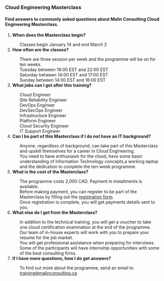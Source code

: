 ### Cloud Engineering Masterclass

#### Find answers to commonly asked questions about Malin Consulting Cloud Engineering Masterclass.

<ol>
<li><b>When does the Masterclass begin?</b></li>
<ul style="list-style: none;">
<li>Classes begin January 14 and end March 2</li>
</ul>

<li><b>How often are the classes?</b></li>
<ul style="list-style: none;">
<li>There are three session per week and the programme will be on for ten weeks.</li>
<li>Tuesday between 19:00 EST and 22:00 EST</li>
<li>Saturday between 14:00 EST and 17:00 EST</li>
<li>Sunday between 14:00 EST and 16:00 EST</li>
</ul>

<li><b>What jobs can I get after this training?</b></li>
<ul style="list-style: none;">
<li>Cloud Engineer</li>
<li>Site Reliability Engineer</li>
<li>DevOps Engineer</li>
<li>DevSecOps Engineer</li>
<li>Infrastructure Engineer</li>
<li>Platform Engineer</li>
<li>Cloud Security Engineer</li>
<li>IT Support Engineer</li>
</ul>

<li><b>Can I be part of this Masterclass if I do not have an IT background?</b></li>
<ul style="list-style: none;">
<li>Anyone, regardless of background, can take part of this Masterclass and upskill themselves for a career in Cloud Engineering.</li>
<li>You need to have enthusiasm for the cloud, have some basic understanding of Information Technology concepts,a working laptop and the dedication to complete the ten-week programme.</li>
</ul>

<li><b>What is the cost of the Masterclass?</b></li>
<ul style="list-style: none;">
<li>The programme costs 2,000 CAD. Payment in installments is available.</li>
<li>Before making payment, you can register to be part of the Masterclass by filling out the <a href="https://malinconsulting.ca/training" >registration form</a>.</li>
<li>Once registration is complete, you will get payments details sent to you.</li>
</ul>

<li><b>What else do I get from the Masterclass?</b></li>
<ul style="list-style: none;">
<li>In addition to the technical training, you will get a voucher to take one cloud certification examination at the end of the programme.</li>
<li>Our team of in-house experts will work with you to prepare your resume for the job market.</li>
<li>You will get professional assistance when preparing for interviews.</li>
<li>Some of the participants will have internship opportunities with some of the best consulting firms.</li>
</ul>

<li><b>If I have more questions, how I do get answers?</b></li>
<ul style="list-style: none;">
<li>To find out more about the programme, send an email to <a href="mailto: training@malinconsulting.ca" >training@malinconsulting.ca</a></li>
</ul>
</ol>
